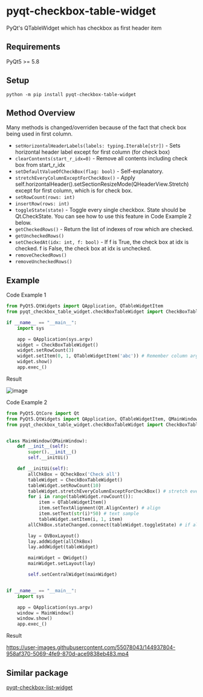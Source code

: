 # pyqt-checkbox-table-widget
PyQt's QTableWidget which has checkbox as first header item

## Requirements
PyQt5 >= 5.8

## Setup
`python -m pip install pyqt-checkbox-table-widget`

## Method Overview
Many methods is changed/overriden because of the fact that check box being used in first column.
* `setHorizontalHeaderLabels(labels: typing.Iterable[str])` - Sets horizontal header label except for first column (for check box)
* `clearContents(start_r_idx=0)` - Remove all contents including check box from start_r_idx
* `setDefaultValueOfCheckBox(flag: bool)` - Self-explanatory.
* `stretchEveryColumnExceptForCheckBox()` - Apply self.horizontalHeader().setSectionResizeMode(QHeaderView.Stretch) except for first column, which is for check box.
* `setRowCount(rows: int)`
* `insertRow(rows: int)`
* `toggleState(state)` - Toggle every single checkbox. State should be Qt.CheckState. You can see how to use this feature in Code Example 2 below.
* `getCheckedRows()` - Return the list of indexes of row which are checked.
* `getUncheckedRows()`
* `setCheckedAt(idx: int, f: bool)` - If f is True, the check box at idx is checked. f is False, the check box at idx is unchecked.
* `removeCheckedRows()`
* `removeUncheckedRows()`

## Example
Code Example 1
```python
from PyQt5.QtWidgets import QApplication, QTableWidgetItem
from pyqt_checkbox_table_widget.checkBoxTableWidget import CheckBoxTableWidget

if __name__ == "__main__":
    import sys

    app = QApplication(sys.argv)
    widget = CheckBoxTableWidget()
    widget.setRowCount(3)
    widget.setItem(0, 1, QTableWidgetItem('abc')) # Remember column argument should be at least 1 (if it is zero, item will cover the checkbox cell)
    widget.show()
    app.exec_()
```

Result

![image](https://user-images.githubusercontent.com/55078043/144935820-2acc561c-1c8d-4e39-9d22-5a3da32a47f0.png)

Code Example 2
```python
from PyQt5.QtCore import Qt
from PyQt5.QtWidgets import QApplication, QTableWidgetItem, QMainWindow, QCheckBox, QVBoxLayout, QWidget
from pyqt_checkbox_table_widget.checkBoxTableWidget import CheckBoxTableWidget


class MainWindow(QMainWindow):
    def __init__(self):
        super().__init__()
        self.__initUi()

    def __initUi(self):
        allChkBox = QCheckBox('Check all')
        tableWidget = CheckBoxTableWidget()
        tableWidget.setRowCount(10)
        tableWidget.stretchEveryColumnExceptForCheckBox() # stretch every section of tablewidget except for check box section
        for i in range(tableWidget.rowCount()):
            item = QTableWidgetItem()
            item.setTextAlignment(Qt.AlignCenter) # align
            item.setText(str(i)*50) # text sample
            tableWidget.setItem(i, 1, item)
        allChkBox.stateChanged.connect(tableWidget.toggleState) # if allChkBox is checked, tablewidget checkboxes will also be checked 

        lay = QVBoxLayout()
        lay.addWidget(allChkBox)
        lay.addWidget(tableWidget)

        mainWidget = QWidget()
        mainWidget.setLayout(lay)

        self.setCentralWidget(mainWidget)


if __name__ == "__main__":
    import sys

    app = QApplication(sys.argv)
    window = MainWindow()
    window.show()
    app.exec_()
```

Result

https://user-images.githubusercontent.com/55078043/144937804-958af370-5069-4fe9-870d-ace9838eb483.mp4

## Similar package
<a href="https://github.com/yjg30737/pyqt-checkbox-list-widget.git">pyqt-checkbox-list-widget</a>

